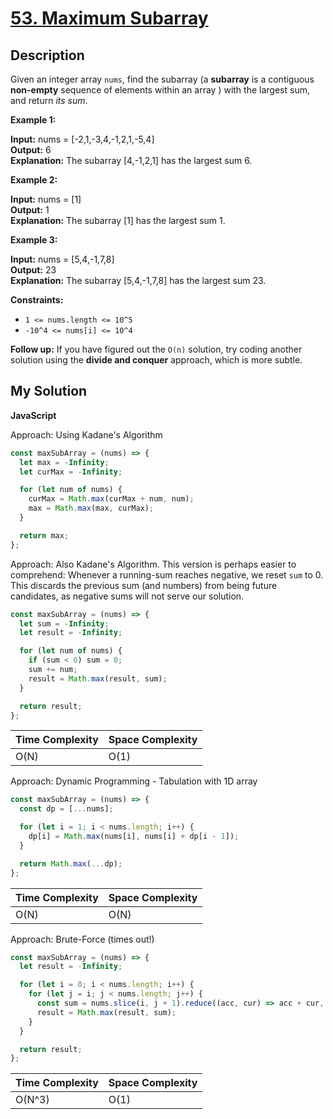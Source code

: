 # [53. Maximum Subarray](https://leetcode.com/problems/maximum-subarray)

## Description

Given an integer array `nums`, find the subarray (a **subarray** is a contiguous **non-empty** sequence of elements within an array ) with the largest sum, and return _its sum_.

**Example 1:**

**Input:** nums = [-2,1,-3,4,-1,2,1,-5,4]  
**Output:** 6  
**Explanation:** The subarray [4,-1,2,1] has the largest sum 6.

**Example 2:**

**Input:** nums = [1]  
**Output:** 1  
**Explanation:** The subarray [1] has the largest sum 1.

**Example 3:**

**Input:** nums = [5,4,-1,7,8]  
**Output:** 23  
**Explanation:** The subarray [5,4,-1,7,8] has the largest sum 23.

**Constraints:**

- `1 <= nums.length <= 10^5`
- `-10^4 <= nums[i] <= 10^4`

**Follow up:** If you have figured out the `O(n)` solution, try coding another solution using the **divide and conquer** approach, which is more subtle.

## My Solution

**JavaScript**

Approach: Using Kadane's Algorithm

```js
const maxSubArray = (nums) => {
  let max = -Infinity;
  let curMax = -Infinity;

  for (let num of nums) {
    curMax = Math.max(curMax + num, num);
    max = Math.max(max, curMax);
  }

  return max;
};
```

Approach: Also Kadane's Algorithm.
This version is perhaps easier to comprehend: Whenever a running-sum reaches negative, we reset `sum` to 0.
This discards the previous sum (and numbers) from being future candidates, as negative sums will not serve our solution.

```js
const maxSubArray = (nums) => {
  let sum = -Infinity;
  let result = -Infinity;

  for (let num of nums) {
    if (sum < 0) sum = 0;
    sum += num;
    result = Math.max(result, sum);
  }

  return result;
};
```

| Time Complexity | Space Complexity |
| --------------- | ---------------- |
| O(N)            | O(1)             |

Approach: Dynamic Programming - Tabulation with 1D array

```js
const maxSubArray = (nums) => {
  const dp = [...nums];

  for (let i = 1; i < nums.length; i++) {
    dp[i] = Math.max(nums[i], nums[i] + dp[i - 1]);
  }

  return Math.max(...dp);
};
```

| Time Complexity | Space Complexity |
| --------------- | ---------------- |
| O(N)            | O(N)             |

Approach: Brute-Force (times out!)

```js
const maxSubArray = (nums) => {
  let result = -Infinity;

  for (let i = 0; i < nums.length; i++) {
    for (let j = i; j < nums.length; j++) {
      const sum = nums.slice(i, j + 1).reduce((acc, cur) => acc + cur, 0);
      result = Math.max(result, sum);
    }
  }

  return result;
};
```

| Time Complexity | Space Complexity |
| --------------- | ---------------- |
| O(N^3)          | O(1)             |
